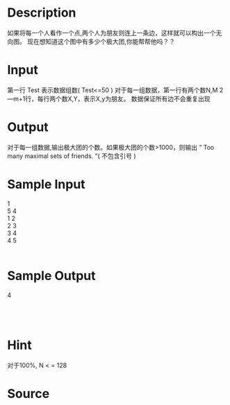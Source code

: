 
# Description

<div class="content">如果将每一个人看作一个点,两个人为朋友则连上一条边，这样就可以构出一个无向图。
现在想知道这个图中有多少个极大团,你能帮帮他吗？？

</div>

# Input

<div class="content">第一行  Test 表示数据组数( Test&lt;=50 )
对于每一组数据，第一行有两个数N,M
2—m+1行，每行两个数X,Y，表示X,y为朋友。
数据保证所有边不会重复出现

</div>

# Output

<div class="content">对于每一组数据,输出极大团的个数。如果极大团的个数&gt;1000，则输出
“ Too many maximal sets of friends. ”( 不包含引号 )

</div>

# Sample Input

<div class="content"><span class="sampledata">  1<br/>
  5 4<br/>
  1 2<br/>
  2 3<br/>
  3 4<br/>
  4 5<br/>
<br/>
</span></div>

# Sample Output

<div class="content"><span class="sampledata">  4<br/>
<br/>
<br/>
<br/>
</span></div>

# Hint

<div class="content"><p>对于100%, N &lt; = 128<br/>
</p></div>

# Source

<div class="content"><p><a href="problemset.php?search="></a></p></div>

